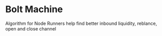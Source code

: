# Bolt Machine

 Algorithm for Node Runners help find better inbound liquidity, reblance, open and close channel
